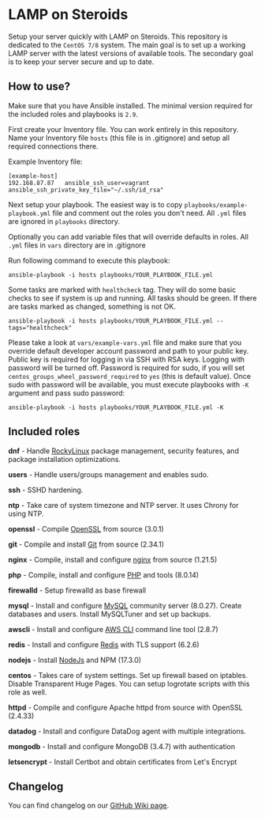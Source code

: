 LAMP on Steroids
================

Setup your server quickly with LAMP on Steroids. This repository is dedicated to the `CentOS 7/8` system.
The main goal is to set up a working LAMP server with the latest versions of available tools.
The secondary goal is to keep your server secure and up to date.

How to use?
-----------

Make sure that you have Ansible installed. The minimal version required for the included roles and playbooks is `2.9`.

First create your Inventory file. You can work entirely in this repository. Name your Inventory file `hosts` (this file is in .gitignore) and setup all required connections there.

Example Inventory file:
```
[example-host]
192.168.87.87   ansible_ssh_user=vagrant    ansible_ssh_private_key_file="~/.ssh/id_rsa"
```

Next setup your playbook. The easiest way is to copy `playbooks/example-playbook.yml` file and comment out the roles you don't need. All `.yml` files are ignored in `playbooks` directory.

Optionally you can add variable files that will override defaults in roles. All `.yml` files in `vars` directory are in .gitignore

Run following command to execute this playbook:
```
ansible-playbook -i hosts playbooks/YOUR_PLAYBOOK_FILE.yml
```

Some tasks are marked with `healthcheck` tag. They will do some basic checks to see if system is up and running. All tasks should be green. If there are tasks marked as changed, something is not OK.
```
ansible-playbook -i hosts playbooks/YOUR_PLAYBOOK_FILE.yml --tags="healthcheck" 
``` 

Please take a look at `vars/example-vars.yml` file and make sure that you override default developer account password and path to your public key. 
Public key is required for logging in via SSH with RSA keys. Logging with password will be turned off.
Password is required for sudo, if you will set `centos_groups_wheel_password_required` to `yes` (this is default value). Once sudo with password will be available, you must execute playbooks with `-K` argument and pass sudo password:

```
ansible-playbook -i hosts playbooks/YOUR_PLAYBOOK_FILE.yml -K
```

Included roles
--------------
**dnf** - Handle [RockyLinux](https://rockylinux.org/news/) package management, security features, and package installation optimizations.

**users** - Handle users/groups management and enables sudo.

**ssh** - SSHD hardening.

**ntp** - Take care of system timezone and NTP server. It uses Chrony for using NTP.

**openssl** - Compile [OpenSSL](https://github.com/openssl/openssl/tags) from source (3.0.1)

**git** - Compile and install [Git](https://github.com/git/git/tags) from source (2.34.1) 

**nginx** - Compile, install and configure [nginx](https://nginx.org/en/download.html) from source (1.21.5)

**php** - Compile, install and configure [PHP](https://github.com/php/php-src/tags) and tools (8.0.14)

**firewalld** - Setup firewalld as base firewall

**mysql** - Install and configure [MySQL](https://dev.mysql.com/downloads/mysql/) community server (8.0.27). Create databases and users. Install MySQLTuner and set up backups.

**awscli** - Install and configure [AWS CLI](https://github.com/aws/aws-cli/tags) command line tool (2.8.7)

**redis** - Install and configure [Redis](https://redis.io/download) with TLS support (6.2.6)

**nodejs** - Install [NodeJs](https://nodejs.org/en/) and NPM (17.3.0)

**centos** - Takes care of system settings. Set up firewall based on iptables. Disable Transparent Huge Pages.
You can setup logrotate scripts with this role as well.

**httpd** - Compile and configure Apache httpd from source with OpenSSL (2.4.33)

**datadog** - Install and configure DataDog agent with multiple integrations.

**mongodb** - Install and configure MongoDB (3.4.7) with authentication

**letsencrypt** - Install Certbot and obtain certificates from Let's Encrypt

Changelog
---------

You can find changelog on our [GitHub Wiki page](https://github.com/blacksaildivision/lamponsteroids/wiki/Changelog).
